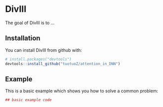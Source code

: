 # DivIII

The goal of DivIII is to ...

## Installation

You can install DivIII from github with:


``` r
# install.packages("devtools")
devtools::install_github("tuotuoZ/attention_in_DNN")
```

## Example

This is a basic example which shows you how to solve a common problem:

``` r
## basic example code
```

